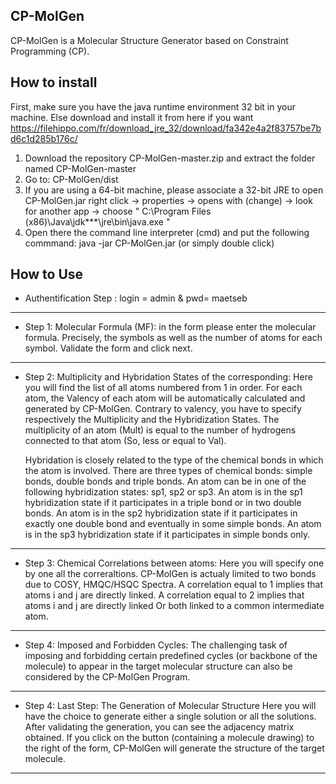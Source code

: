 
## CP-MolGen
CP-MolGen is a Molecular Structure Generator based on Constraint Programming (CP).

## How to install
First, make sure you have the java runtime environment 32 bit in your machine. 
Else download and install it from here if you want https://filehippo.com/fr/download_jre_32/download/fa342e4a2f83757be7bd6c1d285b176c/

1) Download the repository CP-MolGen-master.zip and extract the folder named CP-MolGen-master
2) Go to:   CP-MolGen/dist 
3) If you are using a 64-bit machine, please associate a 32-bit JRE to open CP-MolGen.jar
   right click -> properties -> opens with (change) -> look for another app -> choose " C:\Program Files (x86)\Java\jdk***\jre\bin\java.exe "
3) Open there the command line interpreter (cmd) and put the following commmand:  java -jar CP-MolGen.jar
 (or simply double click)


## How to Use

- Authentification Step :
   login = admin & pwd= maetseb
 
********************************************
- Step 1: Molecular Formula (MF):
       in the form please enter the molecular formula. 
       Precisely, the symbols as well as the number of atoms for each symbol.
       Validate the form and click next.

********************************************
- Step 2: Multiplicity and Hybridation States of the corresponding:
    Here you will find the list of all atoms numbered from 1 in order.
    For each atom, the Valency of each atom will be automatically calculated and generated by CP-MolGen. 
    Contrary to valency, you have to specify respectively the Multiplicity and the Hybridization States.
    The multiplicity of an atom (Mult) is equal to the number of hydrogens connected to that atom (So, less or equal to Val).
    
    
    Hybridation is closely related to the type of the chemical bonds in which the atom is involved. There are three types of chemical bonds: simple bonds, double bonds and triple bonds.
    An atom can be in one of the following hybridization states: sp1, sp2 or sp3. 
    An atom is in the sp1 hybridization state if it participates in a triple bond or in two double bonds. 
    An atom is in the sp2 hybridization state if it participates in exactly one double bond and eventually in some simple bonds. 
    An atom is in the sp3 hybridization state if it participates in simple bonds only. 
   
   
********************************************
- Step 3: Chemical Correlations between atoms: 
     Here you will specify one by one all the correraltions.
     CP-MolGen is actualy limited to two bonds due to COSY, HMQC/HSQC Spectra.
      A correlation equal to 1 implies that atoms i and j are directly linked.
      A correlation equal to 2 implies that atoms i and j are directly linked Or both linked to a common intermediate atom.
      
      
********************************************      
- Step 4: Imposed and Forbidden Cycles:
   The challenging task of imposing and forbidding certain predefined cycles (or backbone of the molecule) 
   to appear in the target molecular structure can also be considered by the CP-MolGen Program.      

********************************************      
- Step 4: Last Step: The Generation of Molecular Structure
   Here you will have the choice to generate either a single solution or all the solutions.
   After validating the generation, you can see the adjacency matrix obtained.
   If you click on the button (containing a molecule drawing) to the right of the form, 
   CP-MolGen will generate the structure of the target molecule.

********************************************
      

  
   
    

    
    
    
    
   
